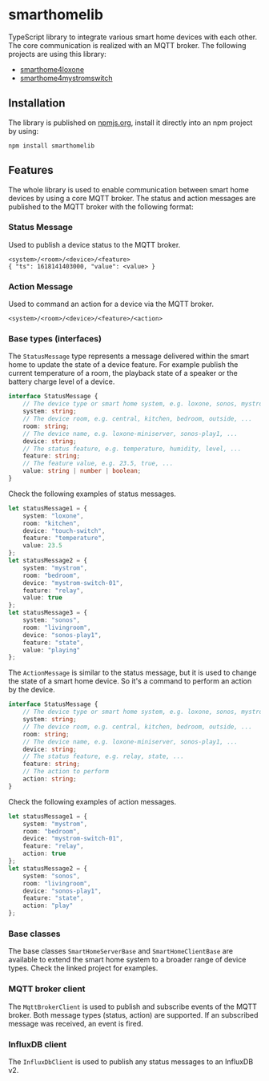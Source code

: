 # smarthomelib

TypeScript library to integrate various smart home devices with each other. The
core communication is realized with an MQTT broker. The following projects are
using this library:

- [smarthome4loxone](https://github.com/claudiospizzi/smarthome4loxone)
- [smarthome4mystromswitch](https://github.com/claudiospizzi/smarthome4mystromswitch)

## Installation

The library is published on [npmjs.org](https://npmjs.org/smarthomelib), 
install it directly into an npm project by using:

```console
npm install smarthomelib
```

## Features

The whole library is used to enable communication between smart home devices by
using a core MQTT broker. The status and action messages are published to the
MQTT broker with the following format:

### Status Message

Used to publish a device status to the MQTT broker.

```data
<system>/<room>/<device>/<feature>
{ "ts": 1618141403000, "value": <value> }
```

### Action Message

Used to command an action for a device via the MQTT broker.

```data
<system>/<room>/<device>/<feature>/<action>
```

### Base types (interfaces)

The `StatusMessage` type represents a message delivered within the smart home
to update the state of a device feature. For example publish the current
temperature of a room, the playback state of a speaker or the battery charge
level of a device.

```typescript
interface StatusMessage {
    // The device type or smart home system, e.g. loxone, sonos, mystrom, ...
    system: string;
    // The device room, e.g. central, kitchen, bedroom, outside, ...
    room: string;
    // The device name, e.g. loxone-miniserver, sonos-play1, ...
    device: string;
    // The status feature, e.g. temperature, humidity, level, ...
    feature: string;
    // The feature value, e.g. 23.5, true, ...
    value: string | number | boolean;
}
```

Check the following examples of status messages.

```typescript
let statusMessage1 = {
    system: "loxone",
    room: "kitchen",
    device: "touch-switch",
    feature: "temperature",
    value: 23.5
};
let statusMessage2 = {
    system: "mystrom",
    room: "bedroom",
    device: "mystrom-switch-01",
    feature: "relay",
    value: true
};
let statusMessage3 = {
    system: "sonos",
    room: "livingroom",
    device: "sonos-play1",
    feature: "state",
    value: "playing"
};
```

The `ActionMessage` is similar to the status message, but it is used to change
the state of a smart home device. So it's a command to perform an action by the
device.

```typescript
interface StatusMessage {
    // The device type or smart home system, e.g. loxone, sonos, mystrom, ...
    system: string;
    // The device room, e.g. central, kitchen, bedroom, outside, ...
    room: string;
    // The device name, e.g. loxone-miniserver, sonos-play1, ...
    device: string;
    // The status feature, e.g. relay, state, ...
    feature: string;
    // The action to perform
    action: string;
}
```

Check the following examples of action messages.

```typescript
let statusMessage1 = {
    system: "mystrom",
    room: "bedroom",
    device: "mystrom-switch-01",
    feature: "relay",
    action: true
};
let statusMessage2 = {
    system: "sonos",
    room: "livingroom",
    device: "sonos-play1",
    feature: "state",
    action: "play"
};
```

### Base classes

The base classes `SmartHomeServerBase` and `SmartHomeClientBase` are available
to extend the smart home system to a broader range of device types. Check the
linked project for examples.

### MQTT broker client

The `MqttBrokerClient` is used to publish and subscribe events of the MQTT
broker. Both message types (status, action) are supported. If an subscribed
message was received, an event is fired.

### InfluxDB client

The `InfluxDbClient` is used to publish any status messages to an InfluxDB v2.
